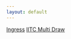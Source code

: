 ```yaml
---
layout: default
---
```

<a href="/ingress">Ingress</a>
<a href="/iitc-plugin-multidraw">IITC Multi Draw</a>

